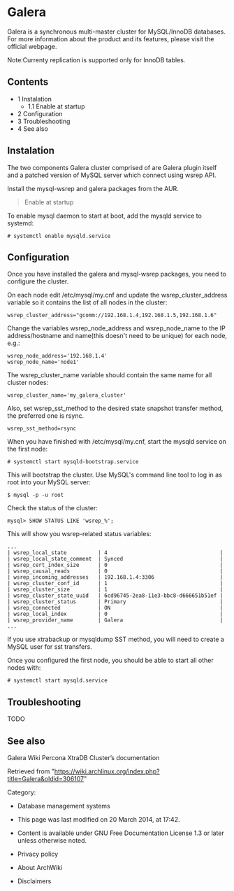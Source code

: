 Galera
======

Galera is a synchronous multi-master cluster for MySQL/InnoDB databases.
For more information about the product and its features, please visit
the official webpage.

Note:Currenty replication is supported only for InnoDB tables.

Contents
--------

-   1 Instalation
    -   1.1 Enable at startup
-   2 Configuration
-   3 Troubleshooting
-   4 See also

Instalation
-----------

The two components Galera cluster comprised of are Galera plugin itself
and a patched version of MySQL server which connect using wsrep API.

Install the mysql-wsrep and galera packages from the AUR.

> Enable at startup

To enable mysql daemon to start at boot, add the mysqld service to
systemd:

    # systemctl enable mysqld.service

Configuration
-------------

Once you have installed the galera and mysql-wsrep packages, you need to
configure the cluster.

On each node edit /etc/mysql/my.cnf and update the wsrep_cluster_address
variable so it contains the list of all nodes in the cluster:

    wsrep_cluster_address="gcomm://192.168.1.4,192.168.1.5,192.168.1.6"

Change the variables wsrep_node_address and wsrep_node_name to the IP
address/hostname and name(this doesn't need to be unique) for each node,
e.g.:

    wsrep_node_address='192.168.1.4'
    wsrep_node_name='node1'

The wsrep_cluster_name variable should contain the same name for all
cluster nodes:

    wsrep_cluster_name='my_galera_cluster'

Also, set wsrep_sst_method to the desired state snapshot transfer
method, the preferred one is rsync.

    wsrep_sst_method=rsync

When you have finished with /etc/mysql/my.cnf, start the mysqld service
on the first node:

    # systemctl start mysqld-bootstrap.service

This will bootstrap the cluster. Use MySQL's command line tool to log in
as root into your MySQL server:

    $ mysql -p -u root

Check the status of the cluster:

    mysql> SHOW STATUS LIKE 'wsrep_%';

This will show you wsrep-related status variables:

    ...
    | wsrep_local_state          | 4                                    |
    | wsrep_local_state_comment  | Synced                               |
    | wsrep_cert_index_size      | 0                                    |
    | wsrep_causal_reads         | 0                                    |
    | wsrep_incoming_addresses   | 192.168.1.4:3306                     |
    | wsrep_cluster_conf_id      | 1                                    |
    | wsrep_cluster_size         | 1                                    |
    | wsrep_cluster_state_uuid   | 6cd96745-2ea8-11e3-bbc8-d666651b51ef |
    | wsrep_cluster_status       | Primary                              |
    | wsrep_connected            | ON                                   |
    | wsrep_local_index          | 0                                    |
    | wsrep_provider_name        | Galera                               |
    ...

If you use xtrabackup or mysqldump SST method, you will need to create a
MySQL user for sst transfers.

Once you configured the first node, you should be able to start all
other nodes with:

    # systemctl start mysqld.service

Troubleshooting
---------------

TODO

See also
--------

Galera Wiki Percona XtraDB Cluster’s documentation

Retrieved from
"https://wiki.archlinux.org/index.php?title=Galera&oldid=306107"

Category:

-   Database management systems

-   This page was last modified on 20 March 2014, at 17:42.
-   Content is available under GNU Free Documentation License 1.3 or
    later unless otherwise noted.
-   Privacy policy
-   About ArchWiki
-   Disclaimers
